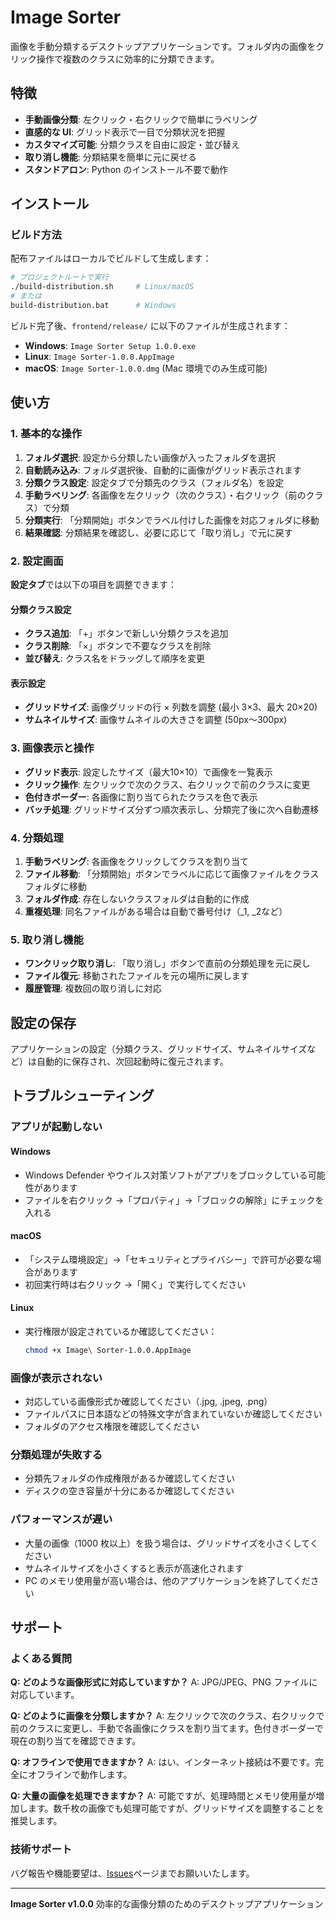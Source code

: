 # Image Sorter

画像を手動分類するデスクトップアプリケーションです。フォルダ内の画像をクリック操作で複数のクラスに効率的に分類できます。

## 特徴

- **手動画像分類**: 左クリック・右クリックで簡単にラベリング
- **直感的な UI**: グリッド表示で一目で分類状況を把握
- **カスタマイズ可能**: 分類クラスを自由に設定・並び替え
- **取り消し機能**: 分類結果を簡単に元に戻せる
- **スタンドアロン**: Python のインストール不要で動作

## インストール

### ビルド方法

配布ファイルはローカルでビルドして生成します：

```bash
# プロジェクトルートで実行
./build-distribution.sh     # Linux/macOS
# または
build-distribution.bat      # Windows
```

ビルド完了後、`frontend/release/` に以下のファイルが生成されます：

- **Windows**: `Image Sorter Setup 1.0.0.exe`
- **Linux**: `Image Sorter-1.0.0.AppImage`
- **macOS**: `Image Sorter-1.0.0.dmg` (Mac 環境でのみ生成可能)

## 使い方

### 1. 基本的な操作

1. **フォルダ選択**: 設定から分類したい画像が入ったフォルダを選択
2. **自動読み込み**: フォルダ選択後、自動的に画像がグリッド表示されます
3. **分類クラス設定**: 設定タブで分類先のクラス（フォルダ名）を設定
4. **手動ラベリング**: 各画像を左クリック（次のクラス）・右クリック（前のクラス）で分類
5. **分類実行**: 「分類開始」ボタンでラベル付けした画像を対応フォルダに移動
6. **結果確認**: 分類結果を確認し、必要に応じて「取り消し」で元に戻す

### 2. 設定画面

**設定タブ**では以下の項目を調整できます：

#### 分類クラス設定

- **クラス追加**: 「+」ボタンで新しい分類クラスを追加
- **クラス削除**: 「×」ボタンで不要なクラスを削除
- **並び替え**: クラス名をドラッグして順序を変更

#### 表示設定

- **グリッドサイズ**: 画像グリッドの行 × 列数を調整 (最小 3×3、最大 20×20)
- **サムネイルサイズ**: 画像サムネイルの大きさを調整 (50px〜300px)

### 3. 画像表示と操作

- **グリッド表示**: 設定したサイズ（最大10×10）で画像を一覧表示
- **クリック操作**: 左クリックで次のクラス、右クリックで前のクラスに変更
- **色付きボーダー**: 各画像に割り当てられたクラスを色で表示
- **バッチ処理**: グリッドサイズ分ずつ順次表示し、分類完了後に次へ自動遷移

### 4. 分類処理

1. **手動ラベリング**: 各画像をクリックしてクラスを割り当て
2. **ファイル移動**: 「分類開始」ボタンでラベルに応じて画像ファイルをクラスフォルダに移動
3. **フォルダ作成**: 存在しないクラスフォルダは自動的に作成
4. **重複処理**: 同名ファイルがある場合は自動で番号付け（_1, _2など）

### 5. 取り消し機能

- **ワンクリック取り消し**: 「取り消し」ボタンで直前の分類処理を元に戻し
- **ファイル復元**: 移動されたファイルを元の場所に戻します
- **履歴管理**: 複数回の取り消しに対応

## 設定の保存

アプリケーションの設定（分類クラス、グリッドサイズ、サムネイルサイズなど）は自動的に保存され、次回起動時に復元されます。

## トラブルシューティング

### アプリが起動しない

#### Windows

- Windows Defender やウイルス対策ソフトがアプリをブロックしている可能性があります
- ファイルを右クリック →「プロパティ」→「ブロックの解除」にチェックを入れる

#### macOS

- 「システム環境設定」→「セキュリティとプライバシー」で許可が必要な場合があります
- 初回実行時は右クリック →「開く」で実行してください

#### Linux

- 実行権限が設定されているか確認してください：
  ```bash
  chmod +x Image\ Sorter-1.0.0.AppImage
  ```

### 画像が表示されない

- 対応している画像形式か確認してください（.jpg, .jpeg, .png）
- ファイルパスに日本語などの特殊文字が含まれていないか確認してください
- フォルダのアクセス権限を確認してください

### 分類処理が失敗する

- 分類先フォルダの作成権限があるか確認してください
- ディスクの空き容量が十分にあるか確認してください

### パフォーマンスが遅い

- 大量の画像（1000 枚以上）を扱う場合は、グリッドサイズを小さくしてください
- サムネイルサイズを小さくすると表示が高速化されます
- PC のメモリ使用量が高い場合は、他のアプリケーションを終了してください

## サポート

### よくある質問

**Q: どのような画像形式に対応していますか？**
A: JPG/JPEG、PNG ファイルに対応しています。

**Q: どのように画像を分類しますか？**
A: 左クリックで次のクラス、右クリックで前のクラスに変更し、手動で各画像にクラスを割り当てます。色付きボーダーで現在の割り当てを確認できます。

**Q: オフラインで使用できますか？**
A: はい、インターネット接続は不要です。完全にオフラインで動作します。

**Q: 大量の画像を処理できますか？**
A: 可能ですが、処理時間とメモリ使用量が増加します。数千枚の画像でも処理可能ですが、グリッドサイズを調整することを推奨します。

### 技術サポート

バグ報告や機能要望は、[Issues](../../issues)ページまでお願いいたします。

---

**Image Sorter v1.0.0**
効率的な画像分類のためのデスクトップアプリケーション
